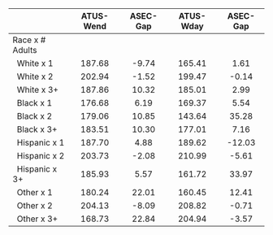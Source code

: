 
|                      |    ATUS-Wend |     ASEC-Gap |    ATUS-Wday |     ASEC-Gap |
| -------------------- | :----------: | :----------: | :----------: | :----------: |
| Race x # Adults      |              |              |              |              |
| &nbsp;&nbsp;White x 1 |       187.68 |        -9.74 |       165.41 |         1.61 |
| &nbsp;&nbsp;White x 2 |       202.94 |        -1.52 |       199.47 |        -0.14 |
| &nbsp;&nbsp;White x 3+ |       187.86 |        10.32 |       185.01 |         2.99 |
| &nbsp;&nbsp;Black x 1 |       176.68 |         6.19 |       169.37 |         5.54 |
| &nbsp;&nbsp;Black x 2 |       179.06 |        10.85 |       143.64 |        35.28 |
| &nbsp;&nbsp;Black x 3+ |       183.51 |        10.30 |       177.01 |         7.16 |
| &nbsp;&nbsp;Hispanic x 1 |       187.70 |         4.88 |       189.62 |       -12.03 |
| &nbsp;&nbsp;Hispanic x 2 |       203.73 |        -2.08 |       210.99 |        -5.61 |
| &nbsp;&nbsp;Hispanic x 3+ |       185.93 |         5.57 |       161.72 |        33.97 |
| &nbsp;&nbsp;Other x 1 |       180.24 |        22.01 |       160.45 |        12.41 |
| &nbsp;&nbsp;Other x 2 |       204.13 |        -8.09 |       208.82 |        -0.71 |
| &nbsp;&nbsp;Other x 3+ |       168.73 |        22.84 |       204.94 |        -3.57 |

